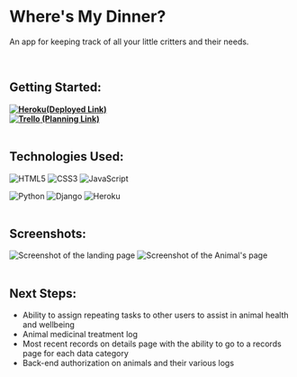 # Where's My Dinner?
<p>An app for keeping track of all your little critters and their needs.</p><br>

## Getting Started: 
**[![Heroku](https://img.shields.io/badge/heroku-%23430098.svg?style=for-the-badge&logo=heroku&logoColor=white)(Deployed Link)](https://wheresmydinner.herokuapp.com/)**<br>
**[![Trello](https://img.shields.io/badge/Trello-%23026AA7.svg?style=for-the-badge&logo=Trello&logoColor=white) (Planning Link)](https://trello.com/b/UPMMvs31/wheres-my-dinner)**<br><br>

## Technologies Used: 
![HTML5](https://img.shields.io/badge/html5-%23E34F26.svg?style=for-the-badge&logo=html5&logoColor=white) ![CSS3](https://img.shields.io/badge/css3-%231572B6.svg?style=for-the-badge&logo=css3&logoColor=white) ![JavaScript](https://img.shields.io/badge/javascript-%23323330.svg?style=for-the-badge&logo=javascript&logoColor=%23F7DF1E)

 ![Python](https://img.shields.io/badge/python-3670A0?style=for-the-badge&logo=python&logoColor=ffdd54) ![Django](https://img.shields.io/badge/django-%23092E20.svg?style=for-the-badge&logo=django&logoColor=white)
 ![Heroku](https://img.shields.io/badge/heroku-%23430098.svg?style=for-the-badge&logo=heroku&logoColor=white)
<br><br>

## Screenshots: 
<img src="" alt="Screenshot of the landing page" style="max-width: 95vw;">
<img src="" alt="Screenshot of the Animal's page" style="max-width: 95vw;">
<br><br>

## Next Steps:
- Ability to assign repeating tasks to other users to assist in animal health and wellbeing
- Animal medicinal treatment log 
- Most recent records on details page with the ability to go to a records page for each data category
- Back-end authorization on animals and their various logs